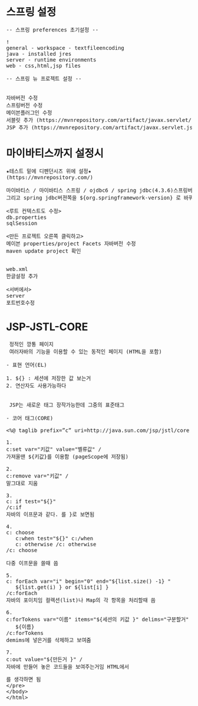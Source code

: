 # 스프링 설정
<pre>
-- 스프링 preferences 초기설정 --

!<window-preferences에서>
general - workspace - textfileencoding
java - installed jres
server - runtime environments
web - css,html,jsp files

-- 스프링 뉴 프로젝트 설정 --

<pox.xml에서>
자바버전 수정
스프링버전 수정
메이븐플러그인 수정
서블릿 추가 (https://mvnrepository.com/artifact/javax.servlet/javax.servlet-api)
JSP 추가 (https://mvnrepository.com/artifact/javax.servlet.jsp/javax.servlet.jsp-api)
</pre>
# 마이바티스까지 설정시
<pre>
★테스트 밑에 디펜던시즈 위에 설정★
(https://mvnrepository.com/)

마이바티스 / 마이바티스 스프링 / ojdbc6 / spring jdbc(4.3.6)스프링버전과 같은것을 써야 함
그리고 spring jdbc버젼쪽을 ${org.springframework-version} 로 바꿔서 자동으로 바꿔주게 만들면 된다.

<루트 컨텍스트도 수정>
db.properties
sqlSession

<만든 프로젝트 오른쪽 클릭하고>
메이븐 properties/project Facets 자바버전 수정
maven update project 확인

<src에서>
web.xml
한글설정 추가

<서버에서>
server
포트번호수정
</pre>
# JSP-JSTL-CORE
<pre>
<HTML> 정적인 깡통 페이지
<JSP> 여러자바의 기능을 이용할 수 있는 동적인 페이지 (HTML을 포함)

- 표현 언어(EL)

1. ${} : 세션에 저장한 값 보는거
2. 연산자도 사용가능하다


<JSTL> JSP는 새로운 태그 장작가능한데 그중의 표준태그

- 코어 태그(CORE) 

<%@ taglib prefix=”c” uri=http://java.sun.com/jsp/jstl/core %>

1. 
c:set var="키값" value="벨류값" /
가져올땐 ${키값}를 이용함 (pageScope에 저장됨)

2. 
c:remove var="키값" /
말그대로 지움

3. 
c: if test="${}"
/c:if
자바의 이프문과 같다. </c:if>를 }로 보면됨

4. 
c: choose
   c:when test="${}" c:/when
   c: otherwise /c: otherwise
/c: choose

다중 이프문을 쓸때 씀

5. 
c: forEach var="i" begin="0" end="${list.size() -1} "
   ${list.get(i) } or ${list[i] }
/c:forEach
자바의 포이치임 컬렉션(list)나 Map의 각 항목을 처리할때 씀

6. 
c:forTokens var="이름" items="${세션의 키값 }" delims="구분할거"
   ${이름}
/c:forTokens
demims에 넣은거를 삭제하고 보여줌

7. 
c:out value="${만든거 }" /
자바에 만들어 놓은 코드들을 보여주는거임 HTML에서 <xmp>를 생각하면 됨
</pre>
